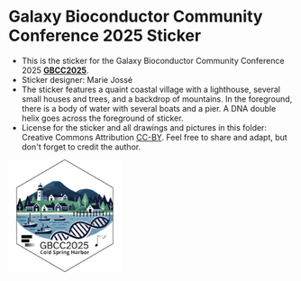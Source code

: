 # Galaxy Bioconductor Community Conference 2025 Sticker

* This is the sticker for the Galaxy Bioconductor Community Conference 2025
  [**GBCC2025**](https://gbcc2025.bioconductor.org/).
* Sticker designer: Marie Jossé
* The sticker features a quaint coastal village with a lighthouse, several
  small houses and trees, and a backdrop of mountains. In the foreground, there
  is a body of water with several boats and a pier. A DNA double helix goes
  across the foreground of sticker.
* License for the sticker and all drawings and pictures in this folder: Creative
  Commons Attribution
  [CC-BY](https://creativecommons.org/licenses/by/2.0/). Feel free to share and
  adapt, but don't forget to credit the author.

<img src="./GBCC2025.png" height="200">

